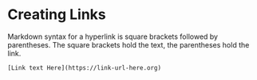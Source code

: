 # Creating Links

Markdown syntax for a hyperlink is square brackets followed by parentheses. The square brackets hold the text, the parentheses hold the link.

```text
[Link text Here](https://link-url-here.org)
```
